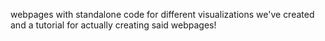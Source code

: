 webpages with standalone code for different visualizations we've created and a tutorial for actually creating said webpages!
